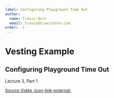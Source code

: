 ```yaml
---
label: Configuring Playground Time Out
author:
  name: Travis Horn
  email: travis@travishorn.com
order: -1
---
```


# Vesting Example

## Configuring Playground Time Out

Lecture 3, Part 1

[Source Video
:icon-link-external:](https://www.youtube.com/watch?v=sLMhsqiWeGU&list=PLNEK_Ejlx3x2zxcfoVGARFExzOHwXFCCL&index=1)
